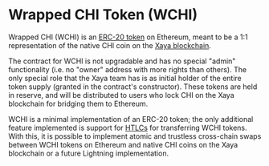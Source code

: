 # Wrapped CHI Token (WCHI)

Wrapped CHI (WCHI) is an
[ERC-20 token](https://ethereum.org/en/developers/docs/standards/tokens/erc-20/)
on Ethereum, meant to be a 1:1 representation of the native CHI coin
on the [Xaya blockchain](https://xaya.io/).

The contract for WCHI is not upgradable and has no special "admin" functionality
(i.e. no "owner" address with more rights than others).  The only special role
that the Xaya team has is as initial holder of the entire token supply
(granted in the contract's constructor).  These tokens are held in reserve,
and will be distributed to users who lock CHI on the Xaya blockchain
for bridging them to Ethereum.

WCHI is a minimal implementation of an ERC-20 token; the only additional
feature implemented is support for
[HTLCs](https://en.bitcoin.it/wiki/Hash_Time_Locked_Contracts)
for transferring WCHI tokens.  With this, it is possible to implement
atomic and trustless cross-chain swaps between WCHI tokens on Ethereum
and native CHI coins on the Xaya blockchain or a future Lightning
implementation.
